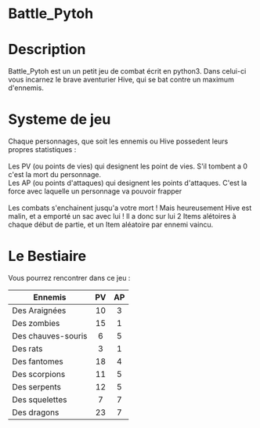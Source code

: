<h1>Battle_Pytoh</h1>

# Description
Battle_Pytoh est un un petit jeu de combat écrit en python3. Dans celui-ci vous incarnez le brave aventurier Hive, qui se bat contre un maximum d'ennemis. 

# Systeme de jeu
Chaque personnages, que soit les ennemis ou Hive possedent leurs propres statistiques :<br><br>
Les PV (ou points de vies) qui designent les point de vies. S'il tombent a 0 c'est la mort du personnage.<br>
Les AP (ou points d'attaques) qui designent les points d'attaques. C'est la force avec laquelle un personnage va pouvoir frapper<br><br>
Les combats s'enchainent jusqu'a votre mort ! Mais heureusement Hive est malin, et a emporté un sac avec lui ! Il a donc sur lui 2 Items alétoires à chaque début de partie, et un Item aléatoire par ennemi vaincu.

# Le Bestiaire
Vous pourrez rencontrer dans ce jeu : 

|Ennemis						|PV      |AP      |
|-------------------|:------:|:------:|
|Des Araignées			|10      |3       |    
|Des zombies				|15      |1       |
|Des chauves-souris |6       |5       |
|Des rats           |3       |1       |
|Des fantomes       |18      |4       |
|Des scorpions      |11      |5       |
|Des serpents       |12      |5       |
|Des squelettes     |7       |7       |
|Des dragons        |23      |7       |
